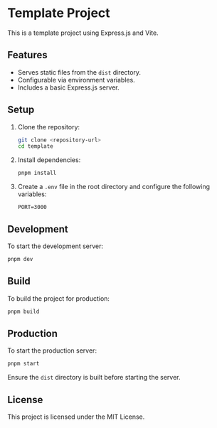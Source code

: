 # Template Project

This is a template project using Express.js and Vite.

## Features

- Serves static files from the `dist` directory.
- Configurable via environment variables.
- Includes a basic Express.js server.

## Setup

1. Clone the repository:

   ```bash
   git clone <repository-url>
   cd template
   ```

2. Install dependencies:

   ```bash
   pnpm install
   ```

3. Create a `.env` file in the root directory and configure the following variables:
   ```
   PORT=3000
   ```

## Development

To start the development server:

```bash
pnpm dev
```

## Build

To build the project for production:

```bash
pnpm build
```

## Production

To start the production server:

```bash
pnpm start
```

Ensure the `dist` directory is built before starting the server.

## License

This project is licensed under the MIT License.
